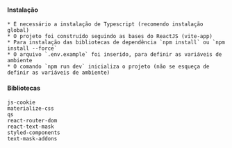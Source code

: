 #### Instalação 
    * É necessário a instalação de Typescript (recomendo instalação global)
    * O projeto foi construído seguindo as bases do ReactJS (vite-app)
    * Para instalação das bibliotecas de dependência `npm install` ou `npm install --force`
    * O arquivo `.env.example` foi inserido, para definir as variáveis de ambiente 
    * O comando `npm run dev` inicializa o projeto (não se esqueça de definir as variáveis de ambiente)

#### Bibliotecas 
    js-cookie
    materialize-css
    qs
    react-router-dom
    react-text-mask
    styled-components
    text-mask-addons